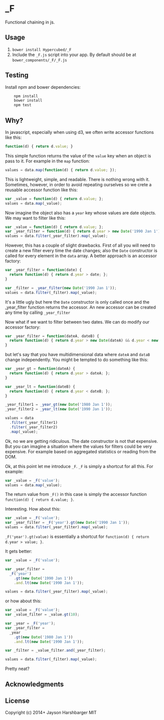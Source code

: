 # _F

Functional chaining in js.

## Usage
1. `bower install Hypercubed/_F`
2. Include the `_F.js` script into your app.  By default should be at `bower_components/_F/_F.js`


## Testing

Install npm and bower dependencies:

```bash
	npm install
	bower install
	npm test
```

## Why?

In javascript, especially when using d3, we often write accessor functions like this:

```js
function(d) { return d.value; }
```

This simple function returns the value of the `value` key when an object is pass to it.  For example in the `map` function:

```js
values = data.map(function(d) { return d.value; });
```

This is lightweight, simple, and readable.  There is nothing wrong with it.  Sometimes, however, in order to avoid repeating ourselves so we crete a reusable accessor function like this:

```js
var _value = function(d) { return d.value; };
values = data.map(_value);
```

Now imagine the object also has a `year` key whose values are date objects.  We may want to filter like this:

```js
var _value = function(d) { return d.value; };
var _year_filter = function(d) { return d.year > new Date('1990 Jan 1'); };
values = data.filter(_year_filter).map(_value);
```

However, this has a couple of slight drawbacks.  First of all you will need to create a new filter every time the date changes; also the `Date` constructor is called for every element in the `data` array.  A better approach is an accessor factory:

```js
var _year_filter = function(date) {
  return function(d) { return d.year > date; };
}

var _filter = _year_filter(new Date('1990 Jan 1'));
values = data.filter(_filter).map(_value);
```

It's a little ugly but here the `Date` constructor is only called once and the _year_filter function returns the accessor.  An new accessor can be created any time by calling `_year_filter`

Now what if we want to filter between two dates.  We can do modify our accessor factory:

```js
var _year_filter = function(dateA, dateB) {
  return function(d) { return d.year > new Date(dateA) && d.year < new Date(dateB); };
}
```

but let's say that you have multidimensional data where `dateA` and `dataB` change independently.  You might be tempted to do something like this:
 
```js
var _year_gt = function(dateA) {
  return function(d) { return d.year > dateA; };
}

var _year_lt = function(dateB) {
  return function(d) { return d.year < dateB; };
}

_year_filter1 = _year_gt(new Date('1980 Jan 1'));
_year_filter2 = _year_lt(new Date('1990 Jan 1'));

values = data
  .filter(_year_filter1)
  .filter(_year_filter2)
  .map(_value);
```

Ok, no we are getting ridiculous.  The date constructor is not that expensive.  But you can imagine a situation where the values for filters could be very expensive.  For example based on aggregated statistics or reading from the DOM.

Ok, at this point let me introduce `_F`.  `_F` is simply a shortcut for all this.  For example:

```js
var _value = _F('value');
values = data.map(_value);
```

The return value from `_F()` in this case is simply the accessor function `function(d) { return d.value; }`.

Interesting.  How about this:

```js
var _value = _F('value');
var _year_filter = _F('year').gt(new Date('1990 Jan 1'));
values = data.filter(_year_filter).map(_value);
```

`_F('year').gt(value)`  is essentially a shortcut for `function(d) { return d.year > value; }`.

It gets better:

```js
var _value = _F('value');

var _year_filter = 
  _F('year')
    .gt(new Date('1990 Jan 1'))
    .and.lt(new Date('1990 Jan 1'));

values = data.filter(_year_filter).map(_value);
```

or how about this:

```js
var _value = _F('value');
var _value_filter = _value.gt(10);

var _year = _F('year');
var _year_filter = 
  _year
    .gt(new Date('1980 Jan 1'))
    .and.lt(new Date('1990 Jan 1'));

var _filter = _value_filter.and(_year_filter);

values = data.filter(_filter).map(_value);
```

Pretty neat?

## Acknowledgments

## License
Copyright (c) 2014+ Jayson Harshbarger
MIT
